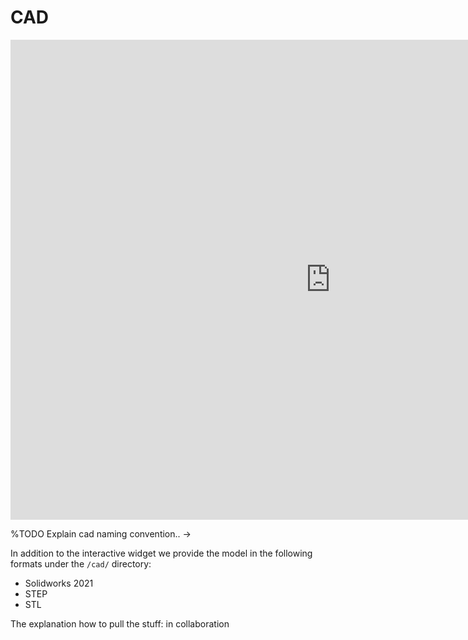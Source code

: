 # CAD

<iframe src="https://helbling1.autodesk360.com/shares/public/SHd38bfQT1fb47330c99885750fe7d15459b?mode=embed" width="1024" height="768" allowfullscreen="true" webkitallowfullscreen="true" mozallowfullscreen="true"  frameborder="0"></iframe>


%TODO Explain cad naming convention.. -> 


In addition to the interactive widget we provide the model in the following formats under the `/cad/` directory:

- Solidworks 2021
- STEP 
- STL 

The explanation how to pull the stuff: in collaboration